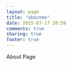 ```yaml
---
layout: page
title: "aboutme"
date: 2015-07-17 10:59
comments: true
sharing: true
footer: true
---
```

About Page
